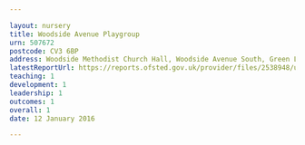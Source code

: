 ```yaml
---

layout: nursery
title: Woodside Avenue Playgroup
urn: 507672
postcode: CV3 6BP
address: Woodside Methodist Church Hall, Woodside Avenue South, Green Lane, Coventry, CV3 6BP
latestReportUrl: https://reports.ofsted.gov.uk/provider/files/2538948/urn/507672.pdf
teaching: 1
development: 1
leadership: 1
outcomes: 1
overall: 1
date: 12 January 2016

---
```

